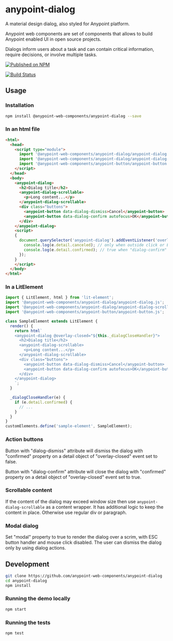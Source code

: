 # anypoint-dialog

A material design dialog, also styled for Anypoint platform.

Anypoint web components are set of components that allows to build Anypoint enabled UI in open source projects.

Dialogs inform users about a task and can contain critical information, require decisions, or involve multiple tasks.

[![Published on NPM](https://img.shields.io/npm/v/@anypoint-web-components/anypoint-dialog.svg)](https://www.npmjs.com/package/@anypoint-web-components/anypoint-dialog)

[![Build Status](https://travis-ci.com/anypoint-web-components/anypoint-dialog.svg)](https://travis-ci.com/anypoint-web-components/anypoint-dialog)

## Usage

### Installation

```sh
npm install @anypoint-web-components/anypoint-dialog --save
```

### In an html file

```html
<html>
  <head>
    <script type="module">
      import '@anypoint-web-components/anypoint-dialog/anypoint-dialog.js';
      import '@anypoint-web-components/anypoint-dialog/anypoint-dialog-scrollable.js';
      import '@anypoint-web-components/anypoint-button/anypoint-button.js';
    </script>
  </head>
  <body>
    <anypoint-dialog>
      <h2>Dialog title</h2>
      <anypoint-dialog-scrollable>
        <p>Long content...</p>
      </anypoint-dialog-scrollable>
      <div class="buttons">
        <anypoint-button data-dialog-dismiss>Cancel</anypoint-button>
        <anypoint-button data-dialog-confirm autofocus>OK</anypoint-button>
      </div>
    </anypoint-dialog>
    <script>
    {
      document.querySelector('anypoint-dialog').addEventListener('overlay-closed', (e) => {
        console.log(e.detail.canceled); // only when outside click or ESC key press
        console.log(e.detail.confirmed); // true when "dialog-confirm" was pressed
      });
    }
    </script>
  </body>
</html>
```

### In a LitElement

```js
import { LitElement, html } from 'lit-element';
import '@anypoint-web-components/anypoint-dialog/anypoint-dialog.js';
import '@anypoint-web-components/anypoint-dialog/anypoint-dialog-scrollable.js';
import '@anypoint-web-components/anypoint-button/anypoint-button.js';

class SampleElement extends LitElement {
  render() {
    return html`
    <anypoint-dialog @overlay-closed="${this._dialogCloseHandler}">
      <h2>Dialog title</h2>
      <anypoint-dialog-scrollable>
        <p>Long content...</p>
      </anypoint-dialog-scrollable>
      <div class="buttons">
        <anypoint-button data-dialog-dismiss>Cancel</anypoint-button>
        <anypoint-button data-dialog-confirm autofocus>OK</anypoint-button>
      </div>
    </anypoint-dialog>
    `;
  }

  _dialogCloseHandler(e) {
    if (e.detail.confirmed) {
      // ...
    }
  }
}
customElements.define('sample-element', SampleElement);
```

### Action buttons

Button with "dialog-dismiss" attribute will dismiss the dialog with "confirmed" property on a detail object of "overlay-closed" event set to false.

Button with "dialog-confirm" attribute will close the dialog with "confirmed" property on a detail object of "overlay-closed" event set to true.

### Scrollable content

If the content of the dialog may exceed window size then use `anypoint-dialog-scrollable` as a content wrapper.
It has additional logic to keep the content in place. Otherwise use regular div or paragraph.

### Modal dialog

Set "modal" property to true to render the dialog over a scrim, with ESC button handler and mouse click disabled.
The user can dismiss the dialog only by using dialog actions.

## Development

```sh
git clone https://github.com/anypoint-web-components/anypoint-dialog
cd anypoint-dialog
npm install
```

### Running the demo locally

```sh
npm start
```

### Running the tests

```sh
npm test
```
